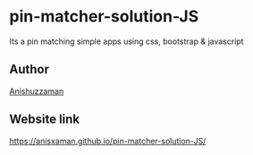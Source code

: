 # pin-matcher-solution-JS
Its a pin matching simple apps using css, bootstrap &amp; javascript


## Author

[Anishuzzaman][author]

[author]: https://www.facebook.com/anishuzzaman/



## Website link

https://anisxaman.github.io/pin-matcher-solution-JS/

